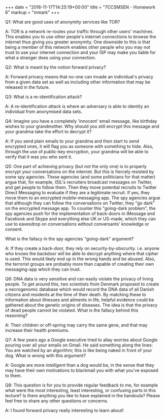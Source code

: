 +++
date = "2016-11-17T14:25:19+00:00"
title = "7CCSMSEN - Homework 6"
markup = "mmark"
+++

Q1: What are good uses of anonymity services like TOR?

A: TOR is a network re-routes your traffic through other users' machines. This enables you to use other people's internet connections to browse the internet thus giving you greater anonymity. One downside to this is that being a member of this network enables other people who you may not trust to use your internet connection and your ISP may make you liable for what a stranger does using your connection.


Q2: What is meant by the notion forward privacy?

A: Forward privacy means that no-one can invade an individual's privacy from a given data set as well as including other information that may be released in the future.


Q3: What is a re-identification attack?

A: A re-identification attack is where an adversary is able to identity an individual from anonymised data sets.


Q4: Imagine you have a completely 'innocent' email message, like birthday wishes to your grandmother. Why should you still encrypt this message and your grandma take the effort to decrypt it?

A: If you send plain emails to your grandma and then start to send encrypted ones, it will flag you as someone with something to hide. Also, through the use of public-key encryption, your grandma will be able to verify that it was you who sent it.


Q5: One part of achieving privacy (but not the only one) is to properly encrypt your conversations on the internet. But this is fiercely resisted by some spy agencies. These agencies (and some politicians for that matter) argue that, for example, ISIL's recruiters broadcast messages on Twitter, and get people to follow them. Then they move potential recruits to Twitter Direct Messaging to evaluate if they are a legitimate recruit. If yes, they move them to an encrypted mobile-messaging app. The spy agencies argue that although they can follow the conversations on Twitter, they "go dark" on the encrypted message app. To counter this "going-dark problem", the spy agencies push for the implementation of back-doors in iMessage and Facebook and Skype and everything else UK or US-made, which they can use to eavesdrop on conversations without conversants' knowledge or consent.

What is the fallacy in the spy agencies "going-dark" argument?

A: If they create a back-door, they rely on security-by-obscurity. i.e. anyone who knows the backdoor will be able to decrypt anything where that cipher is used. This would likely end up in the wrong hands and be abused. Also, the terrorist groups are probably more than capable of creating their own messaging-app which they can trust.


Q6: DNA data is very sensitive and can easily violate the privacy of living people. To get around this, two scientists from Denmark proposed to create a necrogenomic database which would record the DNA data of all Danish citizens and residents at the time of their death. By matching these to information about illnesses and ailments in life, helpful evidence could be gathered about the genetic origins of diseases. The idea is that the privacy of dead people cannot be violated. What is the fallacy behind this reasoning?

A: Their children or off-spring may carry the same gene, and that may increase their health premiums.


Q7: A few years ago a Google executive tried to allay worries about Google pouring over all your emails on Gmail. He said something along the lines: You are watched by an algorithm; this is like being naked in front of your dog. What is wrong with this argument?

A: Google are more *intelligent* than a dog would be, in the sense that they may have their own motivations to blackmail you with what you've exposed to them.


Q8: This question is for you to provide regular feedback to me, for example what were the most interesting, least interesting, or confusing parts in this lecture? Is there anything you like to have explained in the handouts? Please feel free to share any other questions or concerns.

A: I found forward privacy really interesting to learn about!
